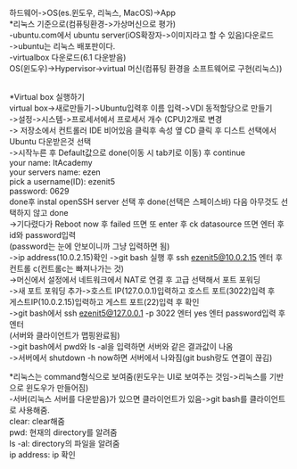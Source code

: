 <br>하드웨어->OS(es.윈도우, 리눅스, MacOS)->App</br>
*리눅스 기준으로(컴퓨팅환경->가상머신으로 평가)
<br>-ubuntu.com에서 ubuntu server(iOS확장자->이미지라고 할 수 있음)다운로드</br>
    ->ubuntu는 리눅스 배포판이다.
<br>-virtualbox 다운로드(6.1 다운받음)</br>
OS(윈도우)->Hypervisor->virtual 머신(컴퓨팅 환경을 소프트웨어로 구현(리눅스))


<br>*Virtual box 실행하기</br>
virtual box->새로만들기->Ubuntu입력후 이름 입력->VDI 동적할당으로 만들기
<br>->설정->시스템->프로세서에서 프로세서 개수 (CPU)2개로 변경</br>
-> 저장소에서 컨트롤러 IDE 비어있음 클릭후 속성 옆 CD 클릭 후 디스트 선택에서 Ubuntu 다운받은것 선택
<br>->시작누른 후 Default값으로 done(이동 시 tab키로 이동) 후 continue</br>
your name: ItAcademy
<br>your servers name: ezen</br>
pick a username(ID): ezenit5
<br>password: 0629</br>
done후 instal openSSH server 선택 후 done(선택은 스페이스바) 다음 아무것도 선택하지 않고 done
<br>->기다렸다가 Reboot now 후 failed 뜨면 또 enter 후 ck datasource 뜨면 엔터 후 id와 password입력</br>
(password는 눈에 안보이니까 그냥 입력하면 됨)
<br>->ip address(10.0.2.15)확인 ->git bash 실행 후 ssh ezenit5@10.0.2.15 엔터 후 컨트롤 c(컨트롤c는 빠져나가는 것)</br>
->머신에서 설정에서 네트워크에서 NAT로 연결 후 고급 선택해서 포트 포워딩
<br>->새 포트 포워딩 추가->호스트 IP(127.0.0.1)입력하고 호스트 포트(3022)입력 후 </br>
게스트IP(10.0.2.15)입력하고 게스트 포트(22)입력 후 확인
<br>->git bash에서 ssh ezenit5@127.0.0.1 -p 3022 엔터 yes 엔터 password입력 후 엔터</br>
(서버와 클라이언트가 맵핑완료됨)
<br>->git bash에서 pwd와 ls -al을 입력하면 서버와 같은 결과값이 나옴</br>
->서버에서 shutdown -h now하면 서버에서 나와짐(git bush랑도 연결이 끊김)




*리눅스는 command형식으로 보여줌(윈도우는 UI로 보여주는 것임->리눅스를 기반으로 윈도우가 만들어짐)
<br>-서버(리눅스 서버를 다운받음)가 있으면 클라이언트가 있음->git bash를 클라이언트로 사용해줌.</br>
clear: clear해줌
<br>pwd: 현재의 directory를 알려줌</br>
ls -al: directory의 파일을 알려줌
<br>ip address: ip 확인</br>